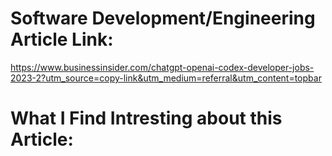# Software Development/Engineering Article Link:
https://www.businessinsider.com/chatgpt-openai-codex-developer-jobs-2023-2?utm_source=copy-link&utm_medium=referral&utm_content=topbar 

# What I Find Intresting about this Article: